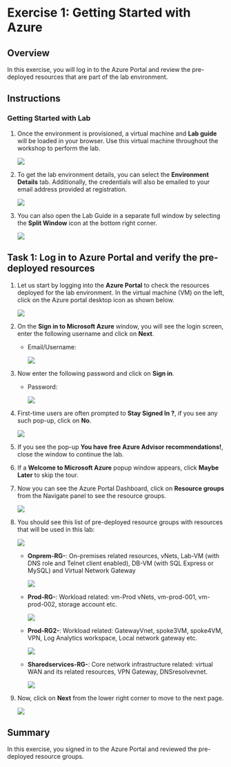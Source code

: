 # Exercise 1: Getting Started with Azure 

## Overview

In this exercise, you will log in to the Azure Portal and review the pre-deployed resources that are part of the lab environment.

## Instructions

### Getting Started with Lab

1. Once the environment is provisioned, a virtual machine and **Lab guide** will be loaded in your browser. Use this virtual machine throughout the workshop to perform the lab.

    ![](./media/113.png)

1. To get the lab environment details, you can select the **Environment Details** tab. Additionally, the credentials will also be emailed to your email address provided at registration.

    ![](./media/94.png)
    
1. You can also open the Lab Guide in a separate full window by selecting the **Split Window** icon at the bottom right corner.

    ![](./media/95.png) 

## Task 1: Log in to Azure Portal and verify the pre-deployed resources

1. Let us start by logging into the **Azure Portal** to check the resources deployed for the lab environment. In the virtual machine (VM) on the left, click on the Azure portal desktop icon as shown below.

   ![](./media/96.png) 
   
1. On the **Sign in to Microsoft Azure** window, you will see the login screen, enter the following username and click on **Next**.

   * Email/Username: <inject key="AzureAdUserEmail"></inject>

      ![](./media/97.png) 

1. Now enter the following password and click on **Sign in**. 

   * Password: <inject key="AzureAdUserPassword"></inject>
   
      ![](./media/98.png) 

1. First-time users are often prompted to **Stay Signed In ?**, if you see any such pop-up, click on **No**.

   ![](./media/99.png) 

1. If you see the pop-up **You have free Azure Advisor recommendations!**, close the window to continue the lab.

1. If a **Welcome to Microsoft Azure** popup window appears, click **Maybe Later** to skip the tour.

1. Now you can see the Azure Portal Dashboard, click on **Resource groups** from the Navigate panel to see the resource groups.

   ![](./media/100.png) 

1. You should see this list of pre-deployed resource groups with resources that will be used in this lab:

     ![](./media/101.png) 

   - **Onprem-RG-<inject key="DeploymentID" enableCopy="false"/>**: On-premises related resources, vNets, Lab-VM (with DNS role and Telnet client enabled), DB-VM (with SQL Express or MySQL) and Virtual Network Gateway

      ![](./media/102.png) 

   - **Prod-RG-<inject key="DeploymentID" enableCopy="false"/>**: Workload related: vm-Prod vNets, vm-prod-001, vm-prod-002, storage account etc.

      ![](./media/103.png) 

   - **Prod-RG2-<inject key="DeploymentID" enableCopy="false"/>**: Workload related: GatewayVnet, spoke3VM, spoke4VM, VPN, Log Analytics workspace, Local network gateway etc.

      ![](./media/104.png) 

   - **Sharedservices-RG-<inject key="DeploymentID" enableCopy="false"/>**: Core network infrastructure related: virtual WAN and its related resources, VPN Gateway, DNSresolvevnet.

      ![](./media/105.png) 
    
1. Now, click on **Next** from the lower right corner to move to the next page.

   ![](./Media/166.png)

## Summary

In this exercise, you signed in to the Azure Portal and reviewed the pre-deployed resource groups.
